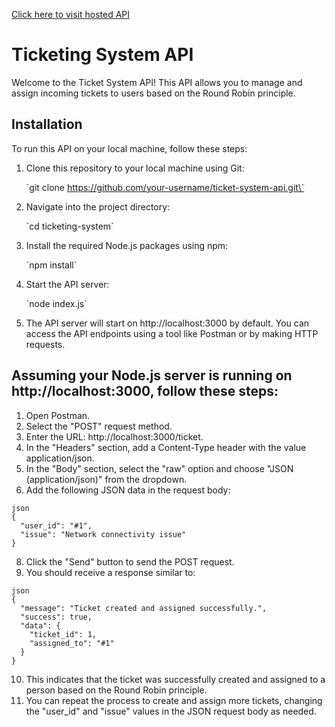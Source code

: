 <a href="https://nodejs-production-5a75.up.railway.app/">Click here to visit hosted API</a>
# Ticketing System API

Welcome to the Ticket System API! This API allows you to manage and assign incoming tickets to users based on the Round Robin principle.

## Installation

To run this API on your local machine, follow these steps:

1. Clone this repository to your local machine using Git:

   \`git clone https://github.com/your-username/ticket-system-api.git\`

2. Navigate into the project directory:

   \`cd ticketing-system\`

3. Install the required Node.js packages using npm:

   \`npm install\`

4. Start the API server:

   \`node index.js\`

5. The API server will start on http://localhost:3000 by default. You can access the API endpoints using a tool like Postman or by making HTTP requests.

<h2>Assuming your Node.js server is running on http://localhost:3000, follow these steps: </h2>

1. Open Postman.
2. Select the "POST" request method.
3. Enter the URL: http://localhost:3000/ticket.
4. In the "Headers" section, add a Content-Type header with the value application/json.
5. In the "Body" section, select the "raw" option and choose "JSON (application/json)" from the dropdown.
6. Add the following JSON data in the request body:

```
json
{
  "user_id": "#1",
  "issue": "Network connectivity issue"
}
```
8. Click the "Send" button to send the POST request.
9. You should receive a response similar to:
```
json
{
  "message": "Ticket created and assigned successfully.",
  "success": true,
  "data": {
    "ticket_id": 1,
    "assigned_to": "#1"
  }
}
```
10. This indicates that the ticket was successfully created and assigned to a person based on the Round Robin principle.
11. You can repeat the process to create and assign more tickets, changing the "user_id" and "issue" values in the JSON request body as needed.
